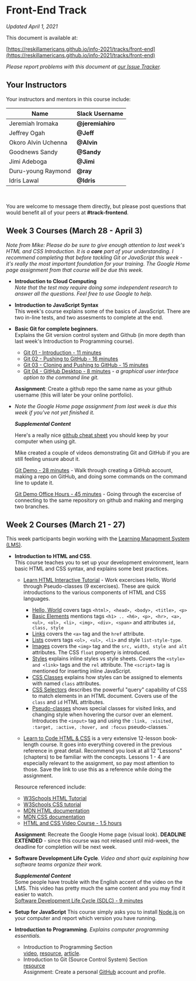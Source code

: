 # Front-End Track

*Updated April 1, 2021*

This document is available at:

[https://reskillamericans.github.io/info-2021/tracks/front-end](https://reskillamericans.github.io/info-2021/tracks/front-end)

*Please report problems with this document at
[our Issue Tracker](https://github.com/reskillamericans/info-2021/issues/new?title=front-end:).*

## Your Instructors

Your instructors and mentors in this course include:

| Name | Slack Username |
| --- | --- |
| Jeremiah Iromaka | **@jeremiahiro** |
| Jeffrey Ogah | **@Jeff** |
| Okoro Alvin Uchenna	| **@Alvin** |
| Goodnews Sandy | **@Sandy** |
| Jimi Adeboga | **@Jimi** |
| Duru-young Raymond | **@ray** |
| Idris Lawal | **@Idris** |
<br>

You are welcome to message them directly, but please post questions that would
benefit all of your peers at **#track-frontend**.

## Week 3 Courses (March 28 - April 3)

*Note from Mike: Please do be sure to give enough attention to last week's HTML and CSS Introduction.  It is a **core** part of your understanding.  I recommend completing that before tackling Git or JavaScript this week - it's really the most important foundation for your training.  The Google Home page assignment from that course will be due this week.*

- **Introduction to Cloud Computing**<br>
  *Note that the test may require doing some independent research
  to answer all the questions.  Feel free to use Google to help.*
- **Introduction to JavaScript Syntax**<br>
  This week's course explains some of the basics of JavaScript.  There are
  two in-line tests, and two assesments to complete at the end.
- **Basic Git for complete beginners.**<br>
  Explains the Git version control system and Github (in more depth
  than last week's Introduction to Programming course).
  - [Git 01 - Introduction - 11 minutes](https://youtu.be/dI_CUlVKrFw)
  - [Git 02 - Pushing to GitHub - 16 minutes](https://youtu.be/0FaJF4t5Kfo)
  - [Git 03 - Cloning and Pushing to GitHub - 15 minutes](https://youtu.be/2chNGl5RGy4)
  - [Git 04 - GitHub Desktop - 8 minutes](https://youtu.be/YUkoy0PlTFQ) - *a graphical user interface option to the command line git.*

  **Assignment**: Create a github repo the same name as your github username (this will later be your online portfolio).
- *Note the Google Home page assignment from last week is due this
   week if you've not yet finished it.*

  ***Supplemental Content***

  Here's a really nice [github cheat sheet](../cheat-sheets/github-git-cheat-sheet.pdf) you should keep by your computer when using git.

  Mike created a couple of videos demonstrating Git and GitHub if you are still feeling unsure about it.

  [Git Demo - 28 minutes](https://youtu.be/RjGRfYAesFw) - Walk through creating a GitHub account, making a repo on GitHub, and doing some commands on the command line to update it.

  [Git Demo Office Hours - 45 minutes](https://www.youtube.com/watch?v=7zXiwnwde9g) - Going through the excercise of connecting to the same repository on github and making and merging two branches.

## Week 2 Courses (March 21 - 27)

This week participants begin working with the [Learning Managment System (LMS)](https://reskillamericans.us).

- **Introduction to HTML and CSS**.<br>
  This course teaches you to set up your development environment,
  learn basic HTML and CSS syntax, and explains some best practices.

  - [Learn HTML Interactive Tutorial](https://www.learn-html.org/) - Work excercises Hello, World through Pseudo-classes (9 excercises).  These are quick introductions to the various components of HTML and CSS languages.
    - [Hello, World](https://www.learn-html.org/en/Hello%2C_World%21) covers tags `<html>, <head>, <body>, <title>, <p>`
    - [Basic Elements](https://www.learn-html.org/en/Basic_Elements) mentions tags `<h1> .. <h6>, <p>, <hr>, <a>, <ul>, <ol>, <li>, <img>, <div>, <span>` and attributes `id, class, style`
    - [Links](https://www.learn-html.org/en/Links) covers the `<a>` tag and the `href` attribute.
    - [Lists](https://www.learn-html.org/en/Lists) covers tags `<ol>, <ul>, <li>` and style `list-style-type`.
    - [Images](https://www.learn-html.org/en/Images) covers the `<img>` tag and the `src, width, style and alt` attributes.  The CSS `float` property is introduced.
    - [Styles](https://www.learn-html.org/en/Styles) explains inline styles vs style sheets.  Covers the `<style> and <link>` tags and the `rel` attribute.  The `<script>` tag is mentioned for inserting inline JavaScript.
    - [CSS Classes](https://www.learn-html.org/en/Classes) explains how styles can be assigned to elements with named `class` attributes.
    - [CSS Selectors](https://www.learn-html.org/en/Selectors) describes the powerful "query" capability of CSS to match elements in an HTML document.  Covers use of the `class` and `id` HTML attributes.
    - [Pseudo-classes](https://www.learn-html.org/en/Pseudo-classes) shows special classes for visited links, and changing style when hovering the cursor over an element.  Introduces the `<input>` tag and using the `:link, :visited, :target, :active, :hover, and :focus` pseudo-classes.`

  - [Learn to Code HTML & CSS](https://learn.shayhowe.com/html-css/) is a very extensive 12-lesson book-length course.  It goes into everything covered in the previous reference in great detail.  Recommend you look at all 12 "Lessons" (chapters) to be familiar with the concepts.  Lessons 1 - 4 are especially relevant to the assignment, so pay most attention to those.  Save the link to use this as a reference while doing the assignment.

  Resource referenced include:
  - [W3Schools HTML Tutorial](https://www.w3schools.com/html/default.asp)
  - [W3Schools CSS tutorial](https://www.w3schools.com/html/default.asp)
  - [MDN HTML documentation](https://developer.mozilla.org/en-US/docs/Web/HTML)
  - [MDN CSS documentation](https://developer.mozilla.org/en-US/docs/Web/CSS)
  - [HTML and CSS Video Course - 1.5 hours](https://youtu.be/kLO4X_3VYdg)<br>
  
  **Assignment**: Recreate the Google Home page (visual look). **DEADLINE EXTENDED** - since this course was not released until mid-week, the deadline for completion will be next week.
- **Software Development Life Cycle**. *Video and short quiz explaining how software teams organize their work.*

  ***Supplemental Content***<br>
  Some people have trouble with the English accent of the video on the LMS.  This video has pretty much the same content and you may find it easier to watch.<br>
  [Software Development Life Cycle (SDLC) - 9 minutes](https://youtu.be/i-QyW8D3ei0)
- **Setup for JavaScript** This course simply asks you to install [Node.js](https://nodejs.org/) on your computer and report which version you have running.
- **Introduction to Programming**.  *Explains computer programming essentials.*
  - Introduction to Programming Section<br>
    [video](https://youtu.be/zOjov-2OZ0E), [resource](https://github.com/microsoft/Web-Dev-For-Beginners/tree/main/1-getting-started-lessons/1-intro-to-programming-languages), [article](https://www.freecodecamp.org/news/beginners-roadmap-web-development/).
  - Introduction to Git (Source Control System) Section<br>
    [resource](https://github.com/microsoft/Web-Dev-For-Beginners/tree/main/1-getting-started-lessons/2-github-basics)<br>
  Assignment: Create a personal [GitHub](https://github.com/) account and profile.

